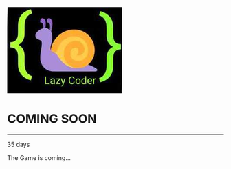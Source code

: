 <!DOCTYPE html>
<html>
<head>
	<link rel="stylesheet" type="text/css" href="docs/comingSoon.css">
	<title></title>
</head>
<body>
	<!----------------------------------------------------------------------------------------------------->
	<script type="text/javascript" src="docs/comingSoon.js"></script>
	<!----------------------------------------------------------------------------------------------------->
	<div class="bgimg">
		<div class="topleft">
			<img src="WhatsApp Image 2018-06-25 at 10.27.58.jpg">
		</div>
		<div class="middle">
			<h1>COMING SOON</h1>
			<hr>
			<p id="demo">35 days</p>
		</div>
		<div class="bottomleft">
			<p>The Game is coming...</p>
		</div>
	</div> 
</body>
</html>
